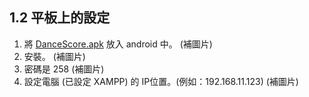 ## 1.2 平板上的設定

1. 將 [DanceScore.apk](http://www.dancesportlive.net/download/DanceScore.apk) 放入 android 中。
   \(補圖片\)
2. 安裝。
   \(補圖片\)
3. 密碼是 258 
   \(補圖片\)
4. 設定電腦 \(已設定 XAMPP\) 的 IP位置。\(例如：192.168.11.123\) 
   \(補圖片\)



